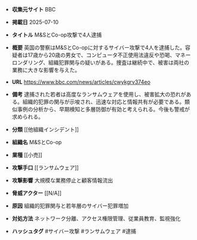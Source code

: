 - **収集元サイト**
BBC

- **掲載日**
2025-07-10

- **タイトル**
M&SとCo-op攻撃で4人逮捕

- **概要**
英国の警察はM&SとCo-opに対するサイバー攻撃で4人を逮捕した。容疑者は17歳から20歳の男女で、コンピュータ不正使用法違反や恐喝、マネーロンダリング、組織犯罪関与の疑いがある。捜査は継続中で、被害は両社の業務に大きな影響を与えた。

- **URL**
https://www.bbc.com/news/articles/cwykgrv374eo

- **備考**
逮捕された若者は高度なランサムウェアを使用し、被害拡大の恐れがある。組織的犯罪の関与が示唆され、迅速な対応と情報共有が必要である。類似事例の分析から、早期検知と多層防御が有効と考えられる。今後も警戒が求められる。

- **分類**
[[他組織インシデント]]

- **組織名**
M&SとCo-op

- **業種**
[[小売]]

- **攻撃手口**
[[ランサムウェア]]

- **攻撃影響**
大規模な業務停止と顧客情報流出

- **脅威アクター**
[[N/A]]

- **原因**
組織的犯罪関与と若年層のサイバー犯罪増加

- **対処方法**
ネットワーク分離、アクセス権限管理、従業員教育、監視強化

- **ハッシュタグ**
#サイバー攻撃 #ランサムウェア #逮捕
